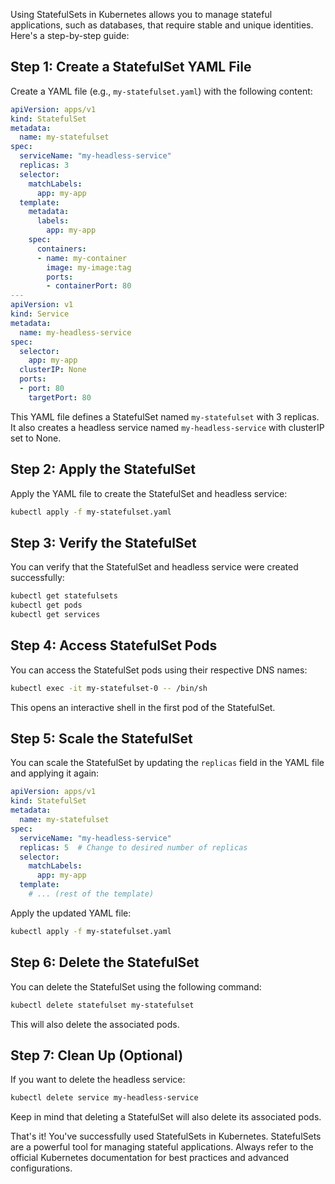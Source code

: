 Using StatefulSets in Kubernetes allows you to manage stateful applications, such as databases, that require stable and unique identities. Here's a step-by-step guide:

## Step 1: Create a StatefulSet YAML File

Create a YAML file (e.g., `my-statefulset.yaml`) with the following content:

```yaml
apiVersion: apps/v1
kind: StatefulSet
metadata:
  name: my-statefulset
spec:
  serviceName: "my-headless-service"
  replicas: 3
  selector:
    matchLabels:
      app: my-app
  template:
    metadata:
      labels:
        app: my-app
    spec:
      containers:
      - name: my-container
        image: my-image:tag
        ports:
        - containerPort: 80
---
apiVersion: v1
kind: Service
metadata:
  name: my-headless-service
spec:
  selector:
    app: my-app
  clusterIP: None
  ports:
  - port: 80
    targetPort: 80
```

This YAML file defines a StatefulSet named `my-statefulset` with 3 replicas. It also creates a headless service named `my-headless-service` with clusterIP set to None.

## Step 2: Apply the StatefulSet

Apply the YAML file to create the StatefulSet and headless service:

```bash
kubectl apply -f my-statefulset.yaml
```

## Step 3: Verify the StatefulSet

You can verify that the StatefulSet and headless service were created successfully:

```bash
kubectl get statefulsets
kubectl get pods
kubectl get services
```

## Step 4: Access StatefulSet Pods

You can access the StatefulSet pods using their respective DNS names:

```bash
kubectl exec -it my-statefulset-0 -- /bin/sh
```

This opens an interactive shell in the first pod of the StatefulSet.

## Step 5: Scale the StatefulSet

You can scale the StatefulSet by updating the `replicas` field in the YAML file and applying it again:

```yaml
apiVersion: apps/v1
kind: StatefulSet
metadata:
  name: my-statefulset
spec:
  serviceName: "my-headless-service"
  replicas: 5  # Change to desired number of replicas
  selector:
    matchLabels:
      app: my-app
  template:
    # ... (rest of the template)
```

Apply the updated YAML file:

```bash
kubectl apply -f my-statefulset.yaml
```

## Step 6: Delete the StatefulSet

You can delete the StatefulSet using the following command:

```bash
kubectl delete statefulset my-statefulset
```

This will also delete the associated pods.

## Step 7: Clean Up (Optional)

If you want to delete the headless service:

```bash
kubectl delete service my-headless-service
```

Keep in mind that deleting a StatefulSet will also delete its associated pods.

That's it! You've successfully used StatefulSets in Kubernetes. StatefulSets are a powerful tool for managing stateful applications. Always refer to the official Kubernetes documentation for best practices and advanced configurations.
